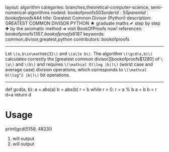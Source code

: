 layout: algorithm
categories: branches,theoretical-computer-science, semi-numerical-algorithms
nodeid: bookofproofs$503
orderid: 50
parentid: bookofproofs$444
title: Greatest Common Divisor (Python)
description: GREATEST COMMON DIVISOR PYTHON &#9733; graduate maths &#10004; step by step &#10010; by the axiomatic method &#10140; visit BookOfProofs now!
references: bookofproofs$1357,bookofproofs$8187
keywords: common,divisor,greatest,python
contributors: bookofproofs

---
Let `\(a,b\in\mathbb{Z}\)` and `\(a\le b\)`. The algorithm `\(\gcd(a,b)\)` calculates correctly the [greatest common divisor][bookofproofs$1280] of `\(a\)` and `\(b\)` and requires `\(\mathcal O(\log |b|)\)` (worst case and average case) division operations, which corresponds to `\(\mathcal O(\log^2 |b|)\)` bit operations.

---

def gcd(a, b):
    a = abs(a)
    b = abs(b)
    r = b
    while r > 0:
        r = a % b
        a = b
        b = r
    d=a
    return d


# Usage
print(gcd(5159, 4823))

1. will output
1. will output
